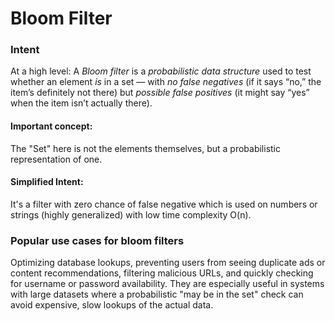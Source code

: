 # Bloom Filter 
### Intent
At a high level:
A <em>Bloom filter</em> is a <em>probabilistic data structure</em> used to test whether an element <em>is</em> in a set — with <em>no false negatives</em> (if it says “no,” the item’s definitely not there) but <em>possible false positives</em> (it might say “yes” when the item isn’t actually there).

#### Important concept: 
The "Set" here is not the elements themselves, but a probabilistic representation of one.

#### Simplified Intent:
It's a filter with zero chance of false negative which is used on numbers or strings (highly generalized) with low time complexity O(n).

### Popular use cases for bloom filters
Optimizing database lookups, preventing users from seeing duplicate ads or content recommendations, filtering malicious URLs, and quickly checking for username or password availability. They are especially useful in systems with large datasets where a probabilistic "may be in the set" check can avoid expensive, slow lookups of the actual data. 
